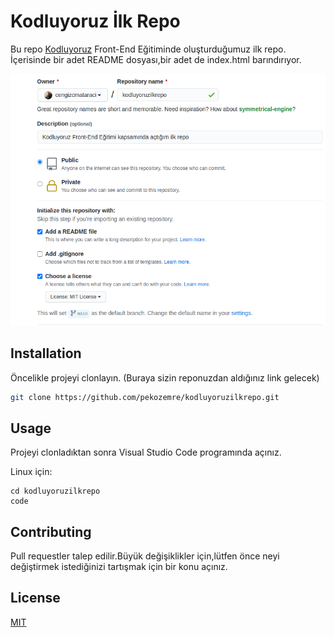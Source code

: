 # Kodluyoruz İlk Repo

Bu repo [Kodluyoruz](https://www.kodluyoruz.com) Front-End Eğitiminde oluşturduğumuz ilk repo. İçerisinde bir adet README dosyası,bir adet de index.html barındırıyor. 

![](/img/github.png)

## Installation

Öncelikle projeyi clonlayın. (Buraya sizin reponuzdan aldığınız link gelecek)
```bash
git clone https://github.com/pekozemre/kodluyoruzilkrepo.git
```
## Usage

Projeyi clonladıktan sonra Visual Studio Code programında açınız.

Linux için:
```
cd kodluyoruzilkrepo
code
```
## Contributing 

Pull requestler talep edilir.Büyük değişiklikler için,lütfen önce neyi değiştirmek istediğinizi tartışmak için bir konu açınız.

## License
[MIT](https://choosealicense.com/licenses/mit/)